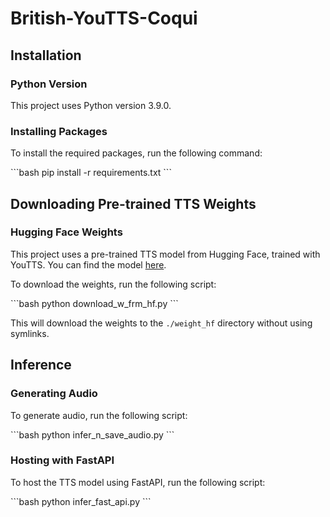 # British-YouTTS-Coqui

## Installation

### Python Version
This project uses Python version 3.9.0.

### Installing Packages
To install the required packages, run the following command:

\`\`\`bash
pip install -r requirements.txt
\`\`\`

## Downloading Pre-trained TTS Weights

### Hugging Face Weights
This project uses a pre-trained TTS model from Hugging Face, trained with YouTTS. You can find the model [here](https://huggingface.co/voices/VCTK_British_English_Males).

To download the weights, run the following script:

\`\`\`bash
python download_w_frm_hf.py
\`\`\`

This will download the weights to the `./weight_hf` directory without using symlinks.

## Inference

### Generating Audio
To generate audio, run the following script:

\`\`\`bash
python infer_n_save_audio.py
\`\`\`

### Hosting with FastAPI
To host the TTS model using FastAPI, run the following script:

\`\`\`bash
python infer_fast_api.py
\`\`\`
